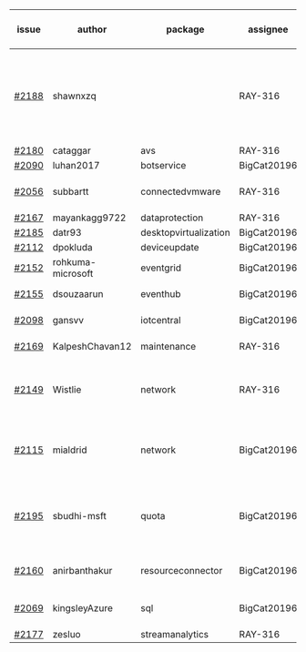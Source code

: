 | issue | author | package | assignee | bot advice | created date of issue | target release date | date from target |
| ------ | ------ | ------ | ------ | ------ | ------ | ------ | :-----: |
| [#2188](https://github.com/Azure/sdk-release-request/issues/2188) | shawnxzq |   | RAY-316 | failed to find Readme link and output folder. Please check !! | 10-29 | 11-15 |   |
| [#2180](https://github.com/Azure/sdk-release-request/issues/2180) | cataggar | avs | RAY-316 |   | 10-26 | 11-15 |   |
| [#2090](https://github.com/Azure/sdk-release-request/issues/2090) | luhan2017 | botservice | BigCat20196 |   | 10-09 | 10-25 |   |
| [#2056](https://github.com/Azure/sdk-release-request/issues/2056) | subbartt | connectedvmware | RAY-316 | delay for a long time   | 10-02 | 11-05 |   |
| [#2167](https://github.com/Azure/sdk-release-request/issues/2167) | mayankagg9722 | dataprotection | RAY-316 |   | 10-25 | 11-08 |   |
| [#2185](https://github.com/Azure/sdk-release-request/issues/2185) | datr93 | desktopvirtualization | BigCat20196 |   | 10-27 | 11-10 |   |
| [#2112](https://github.com/Azure/sdk-release-request/issues/2112) | dpokluda | deviceupdate | BigCat20196 |   | 10-13 | 11-05 |   |
| [#2152](https://github.com/Azure/sdk-release-request/issues/2152) | rohkuma-microsoft | eventgrid | BigCat20196 |   | 10-21 | 10-22 |   |
| [#2155](https://github.com/Azure/sdk-release-request/issues/2155) | dsouzaarun | eventhub | BigCat20196 |   release date < 2 ! <br> | 10-21 | 10-28 | -2 |
| [#2098](https://github.com/Azure/sdk-release-request/issues/2098) | gansvv | iotcentral | BigCat20196 |   release date < 2 ! <br> | 10-12 | 11-01 | 1 |
| [#2169](https://github.com/Azure/sdk-release-request/issues/2169) | KalpeshChavan12 | maintenance | RAY-316 |   release date < 2 ! <br> | 10-25 | 10-29 | -1 |
| [#2149](https://github.com/Azure/sdk-release-request/issues/2149) | Wistlie | network | RAY-316 | duplicated issue for azure-mgmt-network.     | 10-21 | 11-03 |   |
| [#2115](https://github.com/Azure/sdk-release-request/issues/2115) | mialdrid | network | BigCat20196 | duplicated issue for azure-mgmt-network.     | 10-14 | 11-08 |   |
| [#2195](https://github.com/Azure/sdk-release-request/issues/2195) | sbudhi-msft | quota | BigCat20196 | auto reply failed, Please intervene manually !! | 10-29 | 11-15 |   |
| [#2160](https://github.com/Azure/sdk-release-request/issues/2160) | anirbanthakur | resourceconnector | BigCat20196 | delay for a long time   | 10-22 | 11-08 |   |
| [#2069](https://github.com/Azure/sdk-release-request/issues/2069) | kingsleyAzure | sql | BigCat20196 | delay for a long time   | 10-05 | 10-08 |   |
| [#2177](https://github.com/Azure/sdk-release-request/issues/2177) | zesluo | streamanalytics | RAY-316 |   | 10-26 | 11-09 |   |
